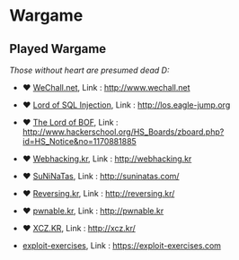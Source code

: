 # Wargame

## Played Wargame 

*Those without heart are presumed dead D:*

- :heart: [WeChall.net](https://github.com/cxbt/Writeup/tree/master/Wargame/WeChall.net), Link : http://www.wechall.net
  
- :heart: [Lord of SQL Injection](https://github.com/cxbt/Writeup/tree/master/Wargame/Lord%20of%20SQLinjection), Link : http://los.eagle-jump.org
  
- :heart: [The Lord of BOF](https://github.com/cxbt/Writeup/tree/master/Wargame/The%20Lord%20of%20BOF), Link : http://www.hackerschool.org/HS_Boards/zboard.php?id=HS_Notice&no=1170881885
  
- :heart: [Webhacking.kr](https://github.com/cxbt/Writeup/tree/master/Wargame/Webhacking.kr), Link : http://webhacking.kr
  
- :heart: [SuNiNaTas](https://github.com/cxbt/Writeup/tree/master/Wargame/Suninatas), Link : http://suninatas.com/
  
- :heart: [Reversing.kr](https://github.com/cxbt/Writeup/tree/master/Wargame/Reversing.kr), Link : http://reversing.kr/
  
- :heart: [pwnable.kr](https://github.com/cxbt/Writeup/tree/master/Wargame/Pwnable.kr), Link : http://pwnable.kr
  
- :heart: [XCZ.KR](), Link : http://xcz.kr/

- [exploit-exercises](https://github.com/cxbt/Writeup/tree/master/Wargame/Exploit-Execise/Nebula), Link : https://exploit-exercises.com

